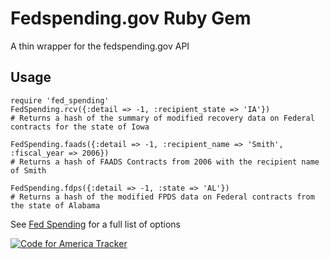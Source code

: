 # Fedspending.gov Ruby Gem
A thin wrapper for the fedspending.gov API

Usage
-----
	require 'fed_spending'
	FedSpending.rcv({:detail => -1, :recipient_state => 'IA'})
	# Returns a hash of the summary of modified recovery data on Federal contracts for the state of Iowa
	
	FedSpending.faads({:detail => -1, :recipient_name => 'Smith', :fiscal_year => 2006})
	# Returns a hash of FAADS Contracts from 2006 with the recipient name of Smith
	
	FedSpending.fdps({:detail => -1, :state => 'AL'})
	# Returns a hash of the modified FPDS data on Federal contracts from the state of Alabama
	
See [Fed Spending](http://www.fedspending.org/apidoc.php) for a full list of options

[![Code for America Tracker](http://stats.codeforamerica.org/codeforamerica/fed_spending.png)](http://stats.codeforamerica.org/projects/fed_spending)